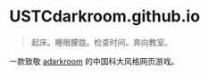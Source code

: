 # USTCdarkroom.github.io

> 起床。睡眼朦胧。检查时间。奔向教室。

一款致敬 [adarkroom](https://doublespeakgames.github.io/adarkroom/?lang=zh_cn) 的中国科大风格网页游戏。
